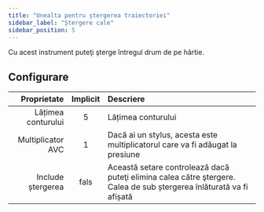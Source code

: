```yaml
---
title: "Unealta pentru ștergerea traiectoriei"
sidebar_label: "Ștergere cale"
sidebar_position: 5
---
```



Cu acest instrument puteţi şterge întregul drum de pe hârtie.

## Configurare

|        Proprietate | Implicit | Descriere                                                                                                            |
| ------------------:|:--------:|:-------------------------------------------------------------------------------------------------------------------- |
| Lățimea conturului |    5     | Lățimea conturului                                                                                                   |
|  Multiplicator AVC |    1     | Dacă ai un stylus, acesta este multiplicatorul care va fi adăugat la presiune                                        |
|  Include ștergerea |   fals   | Această setare controlează dacă puteţi elimina calea către ştergere. Calea de sub ștergerea înlăturată va fi afișată |

